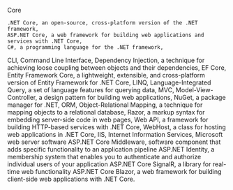 Core

    .NET Core, an open-source, cross-platform version of the .NET framework,
    ASP.NET Core, a web framework for building web applications and services with .NET Core,
    C#, a programming language for the .NET framework,
CLI, Command Line Interface,
Dependency Injection, a technique for achieving loose coupling between objects and their dependencies,
EF Core, Entity Framework Core, a lightweight, extensible, and cross-platform version of Entity Framework for .NET Core,
LINQ, Language-Integrated Query, a set of language features for querying data,
MVC, Model-View-Controller, a design pattern for building web applications,
NuGet, a package manager for .NET,
ORM, Object-Relational Mapping, a technique for mapping objects to a relational database,
Razor, a markup syntax for embedding server-side code in web pages,
Web API, a framework for building HTTP-based services with .NET Core,
WebHost, a class for hosting web applications in .NET Core,
IIS, Internet Information Services, Microsoft web server software
ASP.NET Core Middleware, software component that adds specific functionality to an application pipeline
ASP.NET Identity, a membership system that enables you to authenticate and authorize individual users of your application
ASP.NET Core SignalR, a library for real-time web functionality
ASP.NET Core Blazor, a web framework for building client-side web applications with .NET Core.